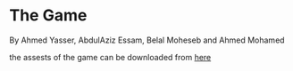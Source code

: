 # The Game

By Ahmed Yasser, AbdulAziz Essam, Belal Moheseb and Ahmed Mohamed

the assests of the game can be downloaded from [here](https://drive.google.com/file/d/15MgfAte8FJMs4Mt96tzcue8PLjSGqhmP/view?usp=sharing)
